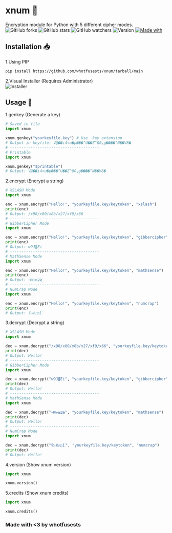 # xnum 🔐

Encryption module for Python with 5 different cipher modes.    
![GitHub forks](https://img.shields.io/github/forks/whotfusests/bfthon?style=social)
![GitHub stars](https://img.shields.io/github/stars/whotfusests/bfthon?style=social)
![GitHub watchers](https://img.shields.io/github/watchers/whotfusests/bfthon?style=social)
![Version](https://img.shields.io/badge/Version-6.0-233572A5?&logo=github&logoColor=white)
[![Made with](https://img.shields.io/badge/language-Python-%233572A5?logo=python&logoColor=white)](https://www.python.org/)


## Installation 📥

1.Using PIP
```bash
pip install https://github.com/whotfusests/xnum/tarball/main
```

2.Visual Installer (Requires Administrator)      
![Installer](https://img.shields.io/github/v/release/whotfusests/xnum?&logo=github&logoColor=white)

## Usage 📀

1.genkey (Generate a key)
```py
# Saved in file
import xnum

xnum.genkey("yourkeyfile.key") # Use .key extension.
# Output in keyfile: V@��i4<u�p���^U��Z^Qܢ0g����^N��V8�
# ---------------------------------------
# Printable
import xnum

xnum.genkey("$printable")
# Output: V@��i4<u�p���^U��Z^Qܢ0g����^N��V8�
```

2.encrypt (Encrypt a string)
```py
# XSLASH Mode
import xnum

enc = xnum.encrypt("Hello!", "yourkeyfile.key/keytoken", "xslash")
print(enc)
# Output: /x98/x80/x8b/x27/xf9/x66
# ---------------------------------------
# GibberCipher Mode
import xnum

enc = xnum.encrypt("Hello!", "yourkeyfile.key/keytoken", "gibbercipher")
print(enc)
# Output: w9J∭Ei
# ---------------------------------------
# MathSense Mode
import xnum

enc = xnum.encrypt("Hello!", "yourkeyfile.key/keytoken", "mathsense")
print(enc)
# Output: ⊣⊡⍪⊵⊋≷
# ---------------------------------------
# NumCrap Mode
import xnum

enc = xnum.encrypt("Hello!", "yourkeyfile.key/keytoken", "numcrap")
print(enc)
# Output: ⅊₄ℏ⑿1⁚
```

3.decrypt (Decrypt a string)
```py
# XSLASH Mode
import xnum

dec = xnum.decrypt("/x98/x80/x8b/x27/xf9/x66", "yourkeyfile.key/keytoken", "xslash")
print(dec)
# Output: Hello!
# ---------------------------------------
# GibberCipher Mode
import xnum

dec = xnum.decrypt("w9J∭Ei", "yourkeyfile.key/keytoken", "gibbercipher")
print(dec)
# Output: Hello!
# ---------------------------------------
# MathSense Mode
import xnum

dec = xnum.decrypt("⊣⊡⍪⊵⊋≷", "yourkeyfile.key/keytoken", "mathsense")
print(dec)
# Output: Hello!
# ---------------------------------------
# NumCrap Mode
import xnum

dec = xnum.decrypt("⅊₄ℏ⑿1⁚", "yourkeyfile.key/keytoken", "numcrap")
print(dec)
# Output: Hello!
```

4.version (Show xnum version)
```py
import xnum

xnum.version()
```

5.credits (Show xnum credits)
```py
import xnum

xnum.credits()
```

### Made with <3 by whotfusests
